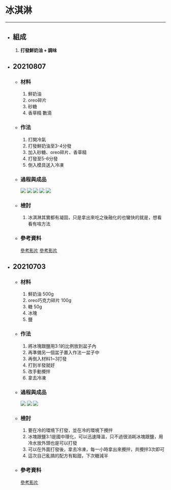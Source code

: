 # 冰淇淋
---
+ ## 組成
  1. **打發鮮奶油 + 調味**


+ ## 20210807
  + ### 材料
    1. 鮮奶油
    2. oreo碎片
    3. 砂糖
    4. 香草精 數滴
  
  + ### 作法
    1. 打開冷氣
    2. 打發鮮奶油至3-4分發
    3. 加入砂糖、oreo碎片、香草精
    4. 打發至5-6分發
    5. 倒入模具送入冷凍
  
  + ### 過程與成品
    ![](../../Image/20210807_1.jpg)
    ![](../../Image/20210807_2.jpg)
    ![](../../Image/20210807_3.jpg)
    ![](../../Image/20210807_4.jpg)
    ![](../../Image/20210807_5.jpg)
  
  + ### 檢討
    1. 冰淇淋其實都有凝固，只是拿出來吃之後融化的也蠻快的就是，想看看有啥方法
  
  + ### 參考資料
    [參考影片](https://youtu.be/xBP-vcPn0AE)
    [參考影片](https://youtu.be/q5InQNy6OGQ)


+ ## 20210703
  + ### 材料
    1. 鮮奶油   500g
    2. oreo巧克力碎片   100g
    3. 糖   50g
    4. 冰塊
    5. 鹽
  
  + ### 作法
    1. 將冰塊跟鹽用3:1的比例放到盆子內
    2. 再準備另一個盆子置入作法一盆子中
    3. 再倒入材料1~3打發
    4. 打到半發就好
    5. 改手動攪拌
    6. 拿去冷凍
  
  + ### 過程與成品
    ![](../../Image/20210703_9.jpg)
    ![](../../Image/20210703_10.jpg)
    ![](../../Image/20210703_11.jpg)
  
  + ### 檢討
    1. 要在冷的環境下打發，並在冷的環境下攪拌
    2. 冰塊跟鹽3:1是國中理化，可以迅速降溫，只不過很消耗冰塊跟鹽，用冷水放外頭也是可以打發
    3. 可以在外面打發後，拿去冷凍，每一小時拿出來攪拌，共攪拌3次即可
    4. 這次自己亂搞的配方有點甜，下次糖減半
  
  + ### 參考資料
    [參考影片](https://youtu.be/xBP-vcPn0AE)